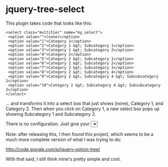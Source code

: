 # jquery-tree-select

This plugin takes code that looks like this:

    <select class="multitier" name="my_select">
     <option value="">(none)</option>
     <option value="1">Category 1</option>
     <option value="2">Category 1 &gt; Subcategory 1</option>
     <option value="3">Category 1 &gt; Subcategory 2</option>
     <option value="4">Category 2</option>
     <option value="5">Category 2 &gt; Subcategory 1</option>
     <option value="6">Category 2 &gt; Subcategory 2</option>
     <option value="7">Category 2 &gt; Subcategory 3</option>
     <option value="8">Category 2 &gt; Subcategory 4</option>
     <option value="9">Category 2 &gt; Subcategory 4 &gt; Subsubcategory 1</option>
     <option value="10">Category 2 &gt; Subcategory 4 &gt; Subsubcategory 2</option>
    </select>
   
... and transforms it into a select box that just shows (none), Category 1, and Category 2.  Then when you click on Category 1, a new select box pops up showing Subcategory 1 and Subcategory 2.

There is no configuration.  Just give your <select> a class="multitier" and you are good to go.
  
Note:  after releasing this, I then found this project, which seems to be a much more complete version of what I was trying to do:

http://code.google.com/p/jquery-option-tree/

With that said, I still think mine's pretty simple and cool.